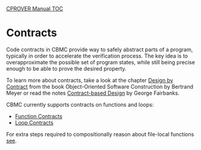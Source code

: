 [CPROVER Manual TOC](../)

# Contracts

Code contracts in CBMC provide way to safely abstract parts of a program,
typically in order to accelerate the verification process.
The key idea is to overapproximate the possible set of program states,
while still being precise enough to be able to prove the desired property.

To learn more about contracts, take a look at the chapter [Design by
Contract](http://se.inf.ethz.ch/~meyer/publications/old/dbc_chapter.pdf) from
the book Object-Oriented Software Construction by Bertrand Meyer or read the
notes [Contract-based
Design](https://www.georgefairbanks.com/york-university-contract-based-design-2021)
by George Fairbanks.

CBMC currently supports contracts on functions and loops:
- [Function Contracts](../contracts/functions/)
- [Loop Contracts](../contracts/loops/)

For extra steps required to compositionally reason about file-local functions
[see](static-functions/).
